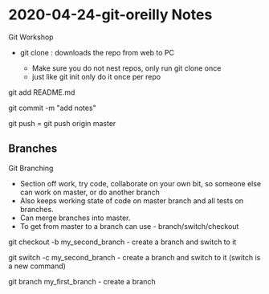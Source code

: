 # 2020-04-24-git-oreilly Notes
Git Workshop


- git clone <URL>: downloads the repo from web to PC
  - Make sure you do not nest repos, only run git clone once
  - just like git init only do it once per repo

git add README.md

git commit -m "add notes"

git push <where> <what> = git push origin master

## Branches

Git Branching

* Section off work, try code, collaborate on your own bit, so someone else can work on master, or do another branch
* Also keeps working state of code on master branch and all tests on branches.
* Can merge branches into master.
* To get from master to a branch can use - branch/switch/checkout

git checkout -b my_second_branch - create a branch and switch to it

git switch -c my_second_branch - create a branch and switch to it (switch is a new command)

git branch my_first_branch - create a branch
